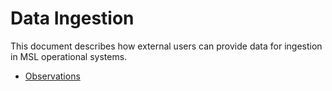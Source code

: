 # Data Ingestion
This document describes how external users can provide data for ingestion in MSL operational systems.

 - [Observations](observations)
